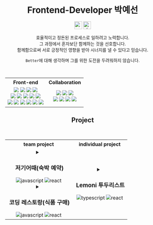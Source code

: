 <div align="center">

 <h1>Frontend-Developer 박예선</h1>
 
 <a href="mailto:lynn08082@gmail.com"><img alt="gmail-link" height="25" src="https://img.shields.io/badge/Gmail-d14836?style=flat-square&logo=Gmail&&logoColor=white"/></a>
 <a href="https://velog.io/@lynn080"><img alt="vlog-link" height="25" src="https://img.shields.io/badge/Tech blog-20C997?style=flat-square&logo=Velog&&logoColor=white"/></a>

효율적이고 정돈된 프로세스로 일하려고 노력합니다.\
 그 과정에서 혼자보단 함께하는 것을 선호합니다.\
 함께함으로써 서로 긍정적인 영향을 받아 시너지를 낼 수 있다고 믿습니다.
 
`Better`에 대해 생각하며 그를 위한 도전을 두려워하지 않습니다.
 
<br/>

 <table align="center"> 
  <tr>
   <th >
    Front-end
   </th>
   <th>
    Collaboration
   </th>
   </tr>
  <tr>
    <td align="center">
<img src="https://img.shields.io/badge/JavaScript-F7DF1E?style=flat-square&logo=JavaScript&logoColor=white"/>
<img src="https://img.shields.io/badge/TypeScript-3178C6?style=flat-square&logo=TypeScript&logoColor=white"/>
<img src="https://img.shields.io/badge/React-61DAFB?style=flat-square&logo=React&logoColor=white"/>
<img src="https://img.shields.io/badge/Recoil-f3b348?style=flat-square&logo=Recoil&logoColor=white"/>

<br/>
<img src="https://img.shields.io/badge/HTML-E34F26?style=flat-square&logo=HTML5&logoColor=white"/>
<img src="https://img.shields.io/badge/CSS3-1572B6?style=flat-square&logo=CSS3&logoColor=white"/>
<img src="https://img.shields.io/badge/Sass-CC6699?style=flat-square&logo=Sass&logoColor=white"/>
<img src="https://img.shields.io/badge/styled_components-DB7093?style=flat-square&logo=styled-components&logoColor=white"/>
<img src="https://img.shields.io/badge/Bootstrap-7952B3?style=flat-square&logo=Bootstrap&logoColor=white"/>

<br/>
<img src="https://img.shields.io/badge/npm-CB3837?style=flat-square&logo=npm&logoColor=white"/>
<img src="https://img.shields.io/badge/Yarn-2C8EBB?style=flat-square&logo=Yarn&logoColor=white"/>
<img src="https://img.shields.io/badge/Git-F05032?style=flat-square&logo=Git&logoColor=white"/>
<img src="https://img.shields.io/badge/VSCode-007ACC?style=flat-square&logo=Visual Studio Code&logoColor=white"/>
<img src="https://img.shields.io/badge/Prettier-F7B93E?style=flat-square&logo=Prettier&logoColor=white"/>
<img src="https://img.shields.io/badge/ESLint-4B32C3?style=flat-square&logo=ESLint&logoColor=white"/>
 </td>
   
<td align="center">
<img src="https://img.shields.io/badge/GitHub-181717?style=flat-square&logo=GitHub&logoColor=white"/>
<img src="https://img.shields.io/badge/Figma-F24E1E?style=flat-square&logo=Figma&logoColor=white"/>
<img src="https://img.shields.io/badge/Postman-FF6C37?style=flat-square&logo=Postman&logoColor=white"/>
<br/>
<img src="https://img.shields.io/badge/Slack-4A154B?style=flat-square&logo=Slack&logoColor=white"/>
<img src="https://img.shields.io/badge/Discord-5865F2?style=flat-square&logo=Discord&logoColor=white"/>
<img src="https://img.shields.io/badge/Notion-000000?style=flat-square&logo=Notion&logoColor=white"/>
<img src="https://img.shields.io/badge/Trello-0052CC?style=flat-square&logo=Trello&logoColor=white"/>

   </td>
  </tr>
</table>
 
<h2>Project</h2>
 <br/>
 <table align="center"> 
  <tr>
   <th>
    team project
   </th>
   <th>
    individual project
   </th>
   </tr>
  <tr align="center">
   <td class="팀 프로젝트">
    <details >
     <summary>
      <h3>&nbsp;저기어때(숙박 예약)</h3>
      <img alt='javascript' src="https://img.shields.io/badge/JavaScript-F7DF1E?style=flat-square&logo=JavaScript&logoColor=white"/>
      <img alt="react" src="https://img.shields.io/badge/React-61DAFB?style=flat-square&logo=React&logoColor=white"/>
     </summary>
     <div>
      <a href="https://github.com/YesunPark/justcode-6-2nd-team7-front">
      <img width="250px" alt="저기어때 메인페이지 사진,링크" src="https://user-images.githubusercontent.com/108171986/193522631-e9e5389d-0e20-4fa6-9b3a-8b50513fd864.png">
       </a>
      <br/>
      <br/>
      <a href="https://github.com/YesunPark/justcode-6-2nd-team7-front"><img alt="github-link" height="25" src="https://img.shields.io/badge/GitHub-181717?style=flat-square&logo=GitHub&logoColor=white"/>
       </a>
       <a href="https://velog.io/@lynn080/%ED%8C%80-%ED%94%84%EB%A1%9C%EC%A0%9D%ED%8A%B8-%ED%9A%8C%EA%B3%A0-%EC%97%AC%EA%B8%B0%EC%96%B4%EB%95%8C-%ED%81%B4%EB%A1%A0-JustCode-%EB%B6%80%ED%8A%B8%EC%BA%A0%ED%94%84"><img alt="project-review" height="25" src="https://img.shields.io/badge/프로젝트 회고록-20C997?style=flat-square&logo=Velog&&logoColor=white"/>
      </a>
      <br/>
      개발 기간 : 22.09.19 ~ 22.09.30 (2주)
      <br/>
      개발 인원 : 6명 (프론트엔드 4, 백엔드 2)
      <br/>
      <br/>
      국내 숙박 예약 사이트 '저기어때'를 모티브로 개발한 사이트입니다.
     </div>
    </details>
    <details>
     <summary>
      <h3>&nbsp;코딩 레스토랑(식품 구매)</h3>
      <img alt='javascript' src="https://img.shields.io/badge/JavaScript-F7DF1E?style=flat-square&logo=JavaScript&logoColor=white"/>
      <img alt="react" src="https://img.shields.io/badge/React-61DAFB?style=flat-square&logo=React&logoColor=white"/>
     </summary>
     <div >
      <a href="https://github.com/YesunPark/justcode-6-1st-coding-restaurant-front">
      <img width="250px" alt="코딩 레스토랑 메인페이지 사진,링크" src="https://user-images.githubusercontent.com/108933466/189675387-bc8387f1-cdda-477d-857d-682eed5704dd.png"/>
      </a>
      <br/>
      <br/>
      <a href="https://github.com/YesunPark/justcode-6-1st-coding-restaurant-front"><img alt="github-link" height="25" src="https://img.shields.io/badge/GitHub-181717?style=flat-square&logo=GitHub&logoColor=white"/>
      </a>
      <br/>
      개발 기간 : 22.8.29 ~ 22.9.8 (약 2주)
      <br/>
      개발 인원 : 6명 (프론트엔드 4, 백엔드 2)
      <br/>
      <br/>
      로컬 푸드 마켓 '미래식당'을 모티브로 개발한 사이트입니다.
     </div>
    </details>
   </td>
   <td class="개인 프로젝트">
    <details >
     <summary>
      <h3>&nbsp;Lemoni 투두리스트</h3>
      <img alt='typescript' src="https://img.shields.io/badge/TypeScript-3178C6?style=flat-square&logo=TypeScript&logoColor=white"/>
      <img alt="react" src="https://img.shields.io/badge/React-61DAFB?style=flat-square&logo=React&logoColor=white"/>
     </summary>
     <div >
      <a href="https://github.com/YesunPark/Lemoni-Todo-list">
      <img width="200px" src="https://user-images.githubusercontent.com/108933466/204960513-ae88c636-282b-4138-a381-ee6419d26226.gif"/>
       </a>
      <br/>
      <br/>
      <a href="https://github.com/YesunPark/Lemoni-Todo-list"><img alt="github-link" height ="25" src="https://img.shields.io/badge/GitHub-181717?style=flat-square&logo=GitHub&logoColor=white"/>
      </a>
      <br/>
      개발 기간 : 22.11.16 - 22.11.22 (1주)
      <br/>
      개발 인원 : 1명
      <br/>
      <br/>
      TypeScript의 학습을 위한 토이프로젝트입니다.<br/>
      간단하게 할 일 추가, 완료, 수정, 삭제가 가능합니다.
     </div>
    </details>
   </td>
  </tr>
 </table>
 
</div>

